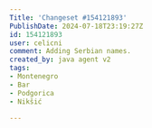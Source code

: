 ```yaml
---
Title: 'Changeset #154121893'
PublishDate: 2024-07-18T23:19:27Z
id: 154121893
user: celicni
comment: Adding Serbian names.
created_by: java agent v2
tags:
- Montenegro
- Bar
- Podgorica
- Nikšić

---
```

